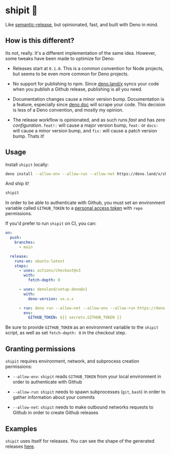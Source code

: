 # shipit :canoe:

Like [semantic-release](https://github.com/semantic-release/semantic-release),
but opinionated, fast, and built with Deno in mind.

## How is this different?

Its not, really. It's a different implementation of the same idea. However, some
tweaks have been made to optimize for Deno:

- Releases start at `0.1.0`. This is a common convention for Node projects, but
  seems to be even more common for Deno projects.

- No support for publishing to npm. Since [deno.land/x](https://deno.land/x)
  syncs your code when you publish a Github release, publishing is all you need.

- Documentation changes cause a minor version bump. Documentation is a feature,
  especially since [deno doc](https://deno.land/manual/tools/documentation) will
  scrape your code. This decision is less of a Deno convention, and mostly my
  opinion.

- The release workflow is opinionated, and as such runs _fast_ and has _zero
  configuration_. `feat!:` will cause a major version bump, `feat:` or `docs:`
  will cause a minor version bump, and `fix:` will cause a patch version bump.
  Thats it!

## Usage

Install `shipit` locally:

```sh
deno install --allow-env --allow-run --allow-net https://deno.land/x/shipit/shipit.ts
```

And ship it!

```sh
shipit
```

In order to be able to authenticate with Github, you must set an environment
variable called `GITHUB_TOKEN` to a
[personal access token](https://docs.github.com/en/authentication/keeping-your-account-and-data-secure/creating-a-personal-access-token)
with `repo` permissions.

If you'd prefer to run `shipit` on CI, you can:

```yaml
on:
  push:
    branches:
      - main

  release:
    runs-on: ubuntu-latest
    steps:
      - uses: actions/checkout@v3
        with:
          fetch-depth: 0

      - uses: denoland/setup-deno@v1
        with:
          deno-version: vx.x.x

      - run: deno run --allow-net --allow-env --allow-run https://deno.land/x/shipit/shipit.ts
        env:
          GITHUB_TOKEN: ${{ secrets.GITHUB_TOKEN }}
```

Be sure to provide `GITHUB_TOKEN` as an environment variable to the `shipit`
script, as well as set `fetch-depth: 0` in the checkout step.

## Granting permissions

`shipit` requires environment, network, and subprocess creation permissions:

- `--allow-env`: `shipit` reads `GITHUB_TOKEN` from your local environment in
  order to authenticate with Github
- `--allow-run`: `shipit` needs to spawn subprocesses (`git`, `bash`) in order
  to gather information about your commits

- `--allow-net`: `shipit` needs to make outbound networks requests to Github in
  order to create Github releases

## Examples

`shipit` uses itself for releases. You can see the shape of the generated
releases [here](https://github.com/justinawrey/shipit/releases).
